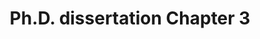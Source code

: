 ---
title: Ph.D. dissertation Chapter 3
permalink: /phd-dissertation/chapter/3/
redirect_to:
  - https://papers.ssrn.com/sol3/papers.cfm?abstract_id=4412733
---